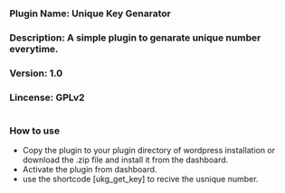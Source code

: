 ### Plugin Name: Unique Key Genarator
### Description: A simple plugin to genarate unique number everytime.
### Version: 1.0
### Lincense: GPLv2
#
### How to use
- Copy the plugin to your plugin directory of wordpress installation or download the .zip file and install it from the dashboard.
- Activate the plugin from dashboard.
- use the shortcode [ukg_get_key] to recive the usnique number.
